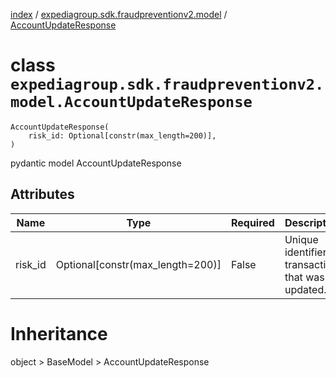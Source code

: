 [index](index.md) /
[expediagroup.sdk.fraudpreventionv2.model](expediagroup.sdk.fraudpreventionv2.model.md)
/ [AccountUpdateResponse](AccountUpdateResponse.md)

# class `expediagroup.sdk.fraudpreventionv2.model.AccountUpdateResponse`

```
AccountUpdateResponse(
    risk_id: Optional[constr(max_length=200)],
)
```

pydantic model AccountUpdateResponse

## Attributes

| Name    | Type                               | Required | Description                                        |
| ------- | ---------------------------------- | -------- | -------------------------------------------------- |
| risk_id | Optional\[constr(max_length=200)\] | False    | Unique identifier of transaction that was updated. |

# Inheritance

object > BaseModel > AccountUpdateResponse
